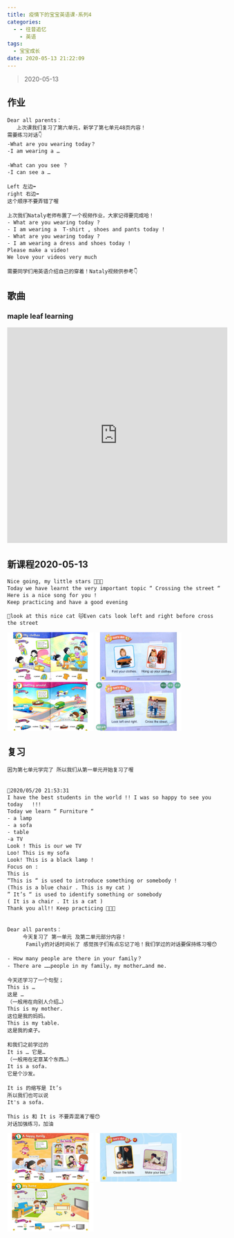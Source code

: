 ```yaml
---
title: 疫情下的宝宝英语课-系列4
categories:
  - - 往昔追忆
    - 英语
tags:
  - 宝宝成长
date: 2020-05-13 21:22:09
---
```


> 2020-05-13

## 作业

```
Dear all parents：
   上次课我们复习了第六单元，新学了第七单元48页内容！ 
需要练习对话👇
-What are you wearing today？
-I am wearing a …

-What can you see ？
-I can see a …

Left 左边⬅️
right 右边➡️
这个顺序不要弄错了喔￼

上次我们Nataly老师布置了一个视频作业，大家记得要完成哈！
- What are you wearing today ? 
- I am wearing a  T-shirt , shoes and pants today ! 
- What are you wearing today ?
- I am wearing a dress and shoes today !
Please make a video! 
We love your videos very much ￼￼￼

需要同学们用英语介绍自己的穿着！Nataly视频供参考👇
```

## 歌曲

### maple leaf learning

<iframe height=498 width=510 src='https://player.youku.com/embed/XNDY4NjIwMjYyNA==' frameborder=0 'allowfullscreen'></iframe>

## 新课程2020-05-13

```
Nice going, my little stars 🌟🌟🌟
Today we have learnt the very important topic “ Crossing the street “ 
Here is a nice song for you ! 
Keep practicing and have a good evening 

🦄look at this nice cat 🐱Even cats look left and right before cross the street ￼
```


<img src="2020-05-13-amy/01" class="rounded" width="200px" alt="2020-05-13-amy/01">
<img src="2020-05-13-amy/02" class="rounded" width="200px" alt="2020-05-13-amy/02">
<img src="2020-05-13-amy/03" class="rounded" width="200px" alt="2020-05-13-amy/03">
<img src="2020-05-13-amy/04" class="rounded" width="200px" alt="2020-05-13-amy/04">

## 复习

```
因为第七单元学完了 所以我们从第一单元开始复习了喔


🦄2020/05/20 21:53:31
I have the best students in the world !! I was so happy to see you today ￼￼!!!
Today we learn “ Furniture “ 
- a lamp 
- a sofa 
- table 
-a TV
Look ! This is our we TV
Loo! This is my sofa 
Look! This is a black lamp ! 
Focus on : 
This is 
“This is “ is used to introduce something or somebody !
(This is a blue chair . This is my cat )
” It’s “ is used to identify something or somebody 
( It is a chair . It is a cat ) 
Thank you all!! Keep practicing 💪💪💪


Dear all parents：
     今天复习了 第一单元 及第二单元部分内容！
      Family的对话时间长了 感觉孩子们有点忘记了哈！我们学过的对话要保持练习喔😯

- How many people are there in your family？
- There are ……people in my family，my mother…and me.

今天还学习了一个句型；
This is …
这是 …
（一般用在向别人介绍…）
This is my mother.
这位是我的妈妈。
This is my table.
这是我的桌子。

和我们之前学过的 
It is … 它是…
（一般用在定意某个东西…）
It is a sofa.
它是个沙发。

It is 的缩写是 It’s
所以我们也可以说 
It's a sofa.

This is 和 It is 不要弄混淆了喔😯
对话加强练习，加油￼

```

<img src="2020-05-13-amy/05" class="rounded" width="200px" alt="2020-05-13-amy/05">
<img src="2020-05-13-amy/06" class="rounded" width="200px" alt="2020-05-13-amy/06">
<img src="2020-05-13-amy/07" class="rounded" width="200px" alt="2020-05-13-amy/07">
